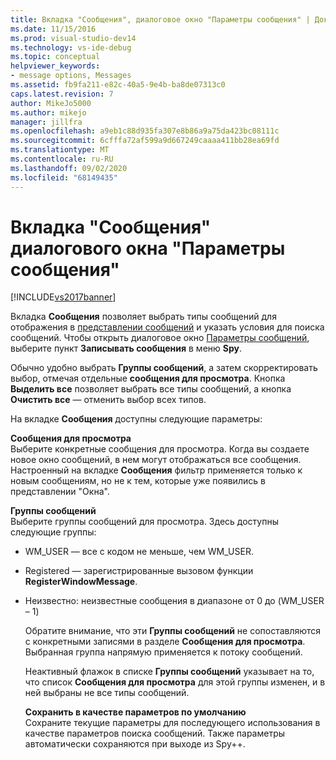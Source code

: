 ```yaml
---
title: Вкладка "Сообщения", диалоговое окно "Параметры сообщения" | Документация Майкрософт
ms.date: 11/15/2016
ms.prod: visual-studio-dev14
ms.technology: vs-ide-debug
ms.topic: conceptual
helpviewer_keywords:
- message options, Messages
ms.assetid: fb9fa211-e82c-40a5-9e4b-ba8de07313c0
caps.latest.revision: 7
author: MikeJo5000
ms.author: mikejo
manager: jillfra
ms.openlocfilehash: a9eb1c88d935fa307e8b86a9a75da423bc08111c
ms.sourcegitcommit: 6cfffa72af599a9d667249caaaa411bb28ea69fd
ms.translationtype: MT
ms.contentlocale: ru-RU
ms.lasthandoff: 09/02/2020
ms.locfileid: "68149435"
---
```

# <a name="messages-tab-message-options-dialog-box"></a>Вкладка "Сообщения" диалогового окна "Параметры сообщения"
[!INCLUDE[vs2017banner](../includes/vs2017banner.md)]

Вкладка **Сообщения** позволяет выбрать типы сообщений для отображения в [представлении сообщений](../debugger/messages-view.md) и указать условия для поиска сообщений. Чтобы открыть диалоговое окно [Параметры сообщений](../debugger/message-options-dialog-box.md), выберите пункт **Записывать сообщения** в меню **Spy**.  
  
 Обычно удобно выбрать **Группы сообщений**, а затем скорректировать выбор, отмечая отдельные **сообщения для просмотра**. Кнопка **Выделить все** позволяет выбрать все типы сообщений, а кнопка **Очистить все** — отменить выбор всех типов.  
  
 На вкладке **Сообщения** доступны следующие параметры:  
  
 **Сообщения для просмотра**  
 Выберите конкретные сообщения для просмотра. Когда вы создаете новое окно сообщений, в нем могут отображаться все сообщения. Настроенный на вкладке **Сообщения** фильтр применяется только к новым сообщениям, но не к тем, которые уже появились в представлении "Окна".  
  
 **Группы сообщений**  
 Выберите группы сообщений для просмотра. Здесь доступны следующие группы:  
  
- WM_USER — все с кодом не меньше, чем WM_USER.  
  
- Registered — зарегистрированные вызовом функции **RegisterWindowMessage**.  
  
- Неизвестно: неизвестные сообщения в диапазоне от 0 до (WM_USER – 1)  
  
  Обратите внимание, что эти **Группы сообщений** не сопоставляются с конкретными записями в разделе **Сообщения для просмотра**. Выбранная группа напрямую применяется к потоку сообщений.  
  
  Неактивный флажок в списке **Группы сообщений** указывает на то, что список **Сообщения для просмотра** для этой группы изменен, и в ней выбраны не все типы сообщений.  
  
  **Сохранить в качестве параметров по умолчанию**  
  Сохраните текущие параметры для последующего использования в качестве параметров поиска сообщений. Также параметры автоматически сохраняются при выходе из Spy++.

